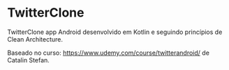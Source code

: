 # TwitterClone

TwitterClone app Android desenvolvido em Kotlin e seguindo princípios de Clean Architecture.

Baseado no curso: https://www.udemy.com/course/twitterandroid/ de Catalin Stefan.
